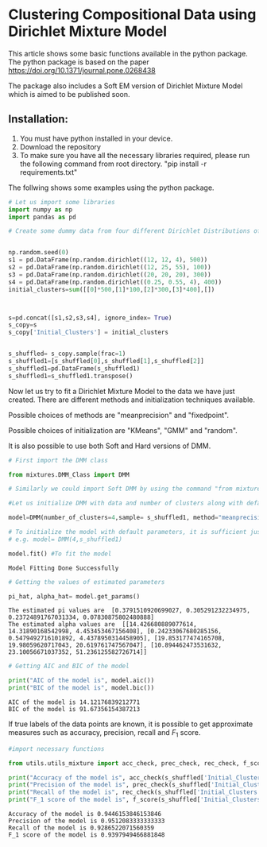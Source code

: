 # Clustering Compositional Data using Dirichlet Mixture Model

This article shows some basic functions available in the python package. The python package is based on the paper https://doi.org/10.1371/journal.pone.0268438 

The package also includes a Soft EM version of Dirichlet Mixture Model which is aimed to be published soon.

## Installation:

1. You must have python installed in your device.
2. Download the repository
3. To make sure you have all the necessary libraries required, please run the following command from root directory.    "pip install -r requirements.txt"

The follwing shows some examples using the python package.


```python
# Let us import some libraries
import numpy as np
import pandas as pd
```


```python
# Create some dummy data from four different Dirichlet Distributions of dimension 3


np.random.seed(0)
s1 = pd.DataFrame(np.random.dirichlet((12, 12, 4), 500))
s2 = pd.DataFrame(np.random.dirichlet((12, 25, 55), 100))
s3 = pd.DataFrame(np.random.dirichlet((20, 20, 20), 300))
s4 = pd.DataFrame(np.random.dirichlet((0.25, 0.55, 4), 400))
initial_clusters=sum([[0]*500,[1]*100,[2]*300,[3]*400],[])



s=pd.concat([s1,s2,s3,s4], ignore_index= True)
s_copy=s
s_copy['Initial_Clusters'] = initial_clusters


s_shuffled= s_copy.sample(frac=1)
s_shuffled1=[s_shuffled[0],s_shuffled[1],s_shuffled[2]]
s_shuffled1=pd.DataFrame(s_shuffled1)
s_shuffled1=s_shuffled1.transpose()
```

Now let us try to fit a Dirichlet Mixture Model to the data we have just created. There are different methods and initialization techniques available.

Possible choices of methods are "meanprecision" and "fixedpoint".

Possible choices of initialization are "KMeans", "GMM" and "random".

It is also possible to use both Soft and Hard versions of DMM.

```python
# First import the DMM class

from mixtures.DMM_Class import DMM

# Similarly we could import Soft DMM by using the command "from mixtures.DMM_Soft_Class import DMM_Soft"

#Let us initialize DMM with data and number of clusters along with default parameters.

model=DMM(number_of_clusters=4,sample= s_shuffled1, method="meanprecision", initialization="KMeans", tol=0.0001)

# To initialize the model with default parameters, it is sufficient just to supply number of clusters and the data.
# e.g. model= DMM(4,s_shuffled1)

model.fit() #To fit the model
```

    Model Fitting Done Successfully



```python
# Getting the values of estimated parameters

pi_hat, alpha_hat= model.get_params()
```

    The estimated pi values are  [0.3791510920699027, 0.305291232234975, 0.23724891767031334, 0.07830875802480888]
    The estimated alpha values are  [[14.426680889077614, 14.31890168542998, 4.453453467156408], [0.24233067680285156, 0.5479492716101892, 4.4378950314458905], [19.853177474165708, 19.98059620717043, 20.619761747567047], [10.894462473531632, 23.10056671037352, 51.236125582726714]]



```python
# Getting AIC and BIC of the model

print("AIC of the model is", model.aic())
print("BIC of the model is", model.bic())
```

    AIC of the model is 14.12176839212771
    BIC of the model is 91.67356154387213


If true labels of the data points are known, it is possible to get approximate measures such as accuracy, precision, recall and $F_1$ score.


```python
#import necessary functions

from utils.utils_mixture import acc_check, prec_check, rec_check, f_score

print("Accuracy of the model is", acc_check(s_shuffled['Initial_Clusters'], model.predict()))
print("Precision of the model is", prec_check(s_shuffled['Initial_Clusters'], model.predict()))
print("Recall of the model is", rec_check(s_shuffled['Initial_Clusters'], model.predict()))
print("F_1 score of the model is", f_score(s_shuffled['Initial_Clusters'], model.predict()))
```

    Accuracy of the model is 0.9446153846153846
    Precision of the model is 0.9512083333333333
    Recall of the model is 0.9286522071560359
    F_1 score of the model is 0.9397949466881848
